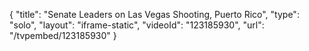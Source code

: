 {
    "title": "Senate Leaders on Las Vegas Shooting, Puerto Rico",
    "type": "solo",
    "layout": "iframe-static",
    "videoId": "123185930",
    "url": "\/tvpembed\/123185930"
}